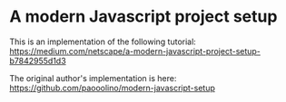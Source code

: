 # A modern Javascript project setup

This is an implementation of the following tutorial:
https://medium.com/netscape/a-modern-javascript-project-setup-b7842955d1d3

The original author's implementation is here:
https://github.com/paooolino/modern-javascript-setup
